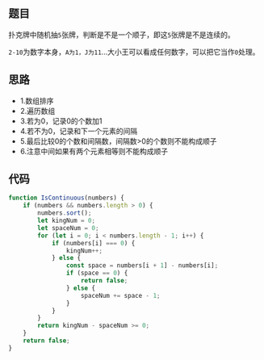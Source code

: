 <!--
 * @Descripttion: 
 * @version: 1.0.0
 * @Author: jimmiezhou
 * @Date: 2020-02-10 21:59:09
 * @LastEditors  : jimmiezhou
 * @LastEditTime : 2020-02-10 22:02:11
 -->
## 题目

扑克牌中随机抽```5```张牌，判断是不是一个顺子，即这```5```张牌是不是连续的。

```2-10```为数字本身，```A为1，J为11```...大小王可以看成任何数字，可以把它当作```0```处理。

## 思路

- 1.数组排序
- 2.遍历数组
- 3.若为0，记录0的个数加1
- 4.若不为0，记录和下一个元素的间隔
- 5.最后比较0的个数和间隔数，间隔数>0的个数则不能构成顺子
- 6.注意中间如果有两个元素相等则不能构成顺子

## 代码

```js
function IsContinuous(numbers) {
    if (numbers && numbers.length > 0) {
        numbers.sort();
        let kingNum = 0;
        let spaceNum = 0;
        for (let i = 0; i < numbers.length - 1; i++) {
            if (numbers[i] === 0) {
                kingNum++;
            } else {
                const space = numbers[i + 1] - numbers[i];
                if (space == 0) {
                    return false;
                } else {
                    spaceNum += space - 1;
                }
            }
        }
        return kingNum - spaceNum >= 0;
    }
    return false;
}
```